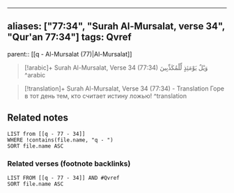 
---
aliases: ["77:34", "Surah Al-Mursalat, verse 34", "Qur'an 77:34"]
tags: Qvref
---

parent:: [[q - Al-Mursalat (77)|Al-Mursalat]]

> [!arabic]+ Surah Al-Mursalat, Verse 34 (77:34)
> <span class="quran-arabic">وَيْلٌ يَوْمَئِذٍ لِّلْمُكَذِّبِينَ</span>
^arabic

> [!translation]+ Surah Al-Mursalat, Verse 34 (77:34) - Translation
> Горе в тот день тем, кто считает истину ложью!
^translation



## Related notes
```dataview
LIST from [[q - 77 - 34]]
WHERE !contains(file.name, "q - ")
SORT file.name ASC
```

### Related verses (footnote backlinks)
```dataview
LIST FROM [[q - 77 - 34]] AND #Qvref
SORT file.name ASC
```

